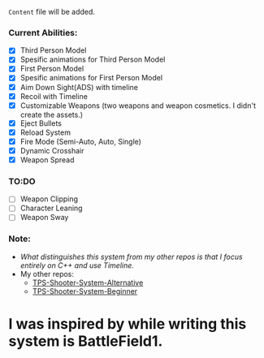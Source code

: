 `Content` file will be added.

### Current Abilities:
  - [x] Third Person Model
  - [x] Spesific animations for Third Person Model
  - [x] First Person Model
  - [x] Spesific animations for First Person Model
  - [x] Aim Down Sight(ADS) with timeline
  - [x] Recoil with Timeline
  - [x] Customizable Weapons (two weapons and weapon cosmetics. I didn't create the assets.)
  - [x] Eject Bullets
  - [x] Reload System
  - [x] Fire Mode (Semi-Auto, Auto, Single)
  - [x] Dynamic Crosshair
  - [x] Weapon Spread

### TO:DO
  - [ ] Weapon Clipping
  - [ ] Character Leaning
  - [ ] Weapon Sway

### Note:
-  _What distinguishes this system from my other repos is that I focus entirely on C++ and use Timeline._
-  My other repos:
    - [TPS-Shooter-System-Alternative](https://github.com/Helmssyss/TPS-Shooter-System-Alternative)
    - [TPS-Shooter-System-Beginner](https://github.com/Helmssyss/TPS-Shooter-System)

  # I was inspired by while writing this system is BattleField1.
